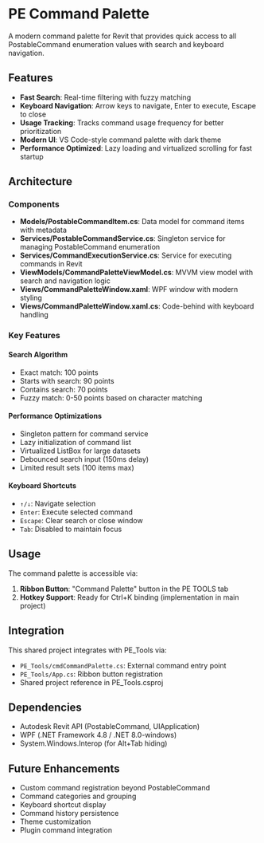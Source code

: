 # PE Command Palette

A modern command palette for Revit that provides quick access to all
PostableCommand enumeration values with search and keyboard navigation.

## Features

- **Fast Search**: Real-time filtering with fuzzy matching
- **Keyboard Navigation**: Arrow keys to navigate, Enter to execute, Escape to
  close
- **Usage Tracking**: Tracks command usage frequency for better prioritization
- **Modern UI**: VS Code-style command palette with dark theme
- **Performance Optimized**: Lazy loading and virtualized scrolling for fast
  startup

## Architecture

### Components

- **Models/PostableCommandItem.cs**: Data model for command items with metadata
- **Services/PostableCommandService.cs**: Singleton service for managing
  PostableCommand enumeration
- **Services/CommandExecutionService.cs**: Service for executing commands in
  Revit
- **ViewModels/CommandPaletteViewModel.cs**: MVVM view model with search and
  navigation logic
- **Views/CommandPaletteWindow.xaml**: WPF window with modern styling
- **Views/CommandPaletteWindow.xaml.cs**: Code-behind with keyboard handling

### Key Features

#### Search Algorithm

- Exact match: 100 points
- Starts with search: 90 points
- Contains search: 70 points
- Fuzzy match: 0-50 points based on character matching

#### Performance Optimizations

- Singleton pattern for command service
- Lazy initialization of command list
- Virtualized ListBox for large datasets
- Debounced search input (150ms delay)
- Limited result sets (100 items max)

#### Keyboard Shortcuts

- `↑/↓`: Navigate selection
- `Enter`: Execute selected command
- `Escape`: Clear search or close window
- `Tab`: Disabled to maintain focus

## Usage

The command palette is accessible via:

1. **Ribbon Button**: "Command Palette" button in the PE TOOLS tab
2. **Hotkey Support**: Ready for Ctrl+K binding (implementation in main project)

## Integration

This shared project integrates with PE_Tools via:

- `PE_Tools/cmdCommandPalette.cs`: External command entry point
- `PE_Tools/App.cs`: Ribbon button registration
- Shared project reference in PE_Tools.csproj

## Dependencies

- Autodesk Revit API (PostableCommand, UIApplication)
- WPF (.NET Framework 4.8 / .NET 8.0-windows)
- System.Windows.Interop (for Alt+Tab hiding)

## Future Enhancements

- Custom command registration beyond PostableCommand
- Command categories and grouping
- Keyboard shortcut display
- Command history persistence
- Theme customization
- Plugin command integration
